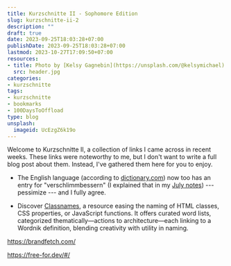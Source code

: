 ```yaml
---
title: Kurzschnitte II - Sophomore Edition
slug: kurzschnitte-ii-2
description: ""
draft: true
date: 2023-09-25T18:03:28+07:00
publishDate: 2023-09-25T18:03:28+07:00
lastmod: 2023-10-27T17:09:50+07:00
resources:
- title: Photo by [Kelsy Gagnebin](https://unsplash.com/@kelsymichael) via [Unsplash](https://unsplash.com/)
  src: header.jpg
categories:
- kurzschnitte
tags:
- kurzschnitte
- bookmarks
- 100DaysToOffload
type: blog
unsplash:
  imageid: UcEzgZ6k19o
---
```


Welcome to Kurzschnitte II, a collection of links I came across in recent weeks. These links were noteworthy to me, but I don't want to write a full blog post about them. Instead, I've gathered them here for you to enjoy.

*   The English language (according to [dictionary.com](https://www.dictionary.com/e/new-dictionary-words-fall-2023/)) now too has an entry for "verschlimmbessern" (I explained that in my [July notes](/2023/notes-from-the-laboratory-july)) --- pessimize --- and I fully agree.

*   Discover [Classnames](https://classnames.paulrobertlloyd.com/), a resource easing the naming of HTML classes, CSS properties, or JavaScript functions. It offers curated word lists, categorized thematically—actions to architecture—each linking to a Wordnik definition, blending creativity with utility in naming​.

<https://brandfetch.com/>

<https://free-for.dev/#/>
